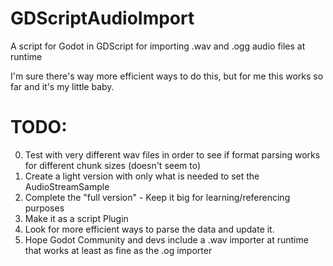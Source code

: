 # GDScriptAudioImport
A script for Godot in GDScript for importing .wav and .ogg audio files at runtime

I'm sure there's way more efficient ways to do this, but for me this works so far and it's my little baby.

# TODO:

0. Test with very different wav files in order to see if format parsing works for different chunk sizes (doesn't seem to)
1. Create a light version with only what is needed to set the AudioStreamSample
2. Complete the "full version" - Keep it big for learning/referencing purposes
3. Make it as a script Plugin
4. Look for more efficient ways to parse the data and update it.
5. Hope Godot Community and devs include a .wav importer at runtime that works at least as fine as the .og importer
